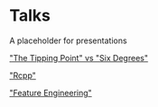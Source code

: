 # Talks

A placeholder for presentations

["The Tipping Point" vs "Six Degrees"](Talk.ipynb)

["Rcpp"](Rcpp/Rcpp.pdf)

["Feature Engineering"]()
